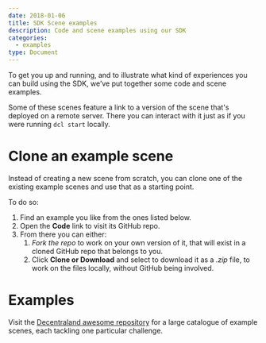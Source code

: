 ```yaml
---
date: 2018-01-06
title: SDK Scene examples
description: Code and scene examples using our SDK
categories:
  - examples
type: Document
---
```


To get you up and running, and to illustrate what kind of experiences you can build using the SDK, we’ve put together some code and scene examples.

Some of these scenes feature a link to a version of the scene that's deployed on a remote server. There you can interact with it just as if you were running `dcl start` locally.

# Clone an example scene

Instead of creating a new scene from scratch, you can clone one of the existing example scenes and use that as a starting point.

To do so:

1. Find an example you like from the ones listed below.
2. Open the **Code** link to visit its GitHub repo.
3. From there you can either:
   1. _Fork the repo_ to work on your own version of it, that will exist in a cloned GitHub repo that belongs to you.
   2. Click **Clone or Download** and select to download it as a _.zip_ file, to work on the files locally, without GitHub being involved.

# Examples

Visit the [Decentraland awesome repository](https://github.com/decentraland-scenes/Awesome-Repository) for a large catalogue of example scenes, each tackling one particular challenge.